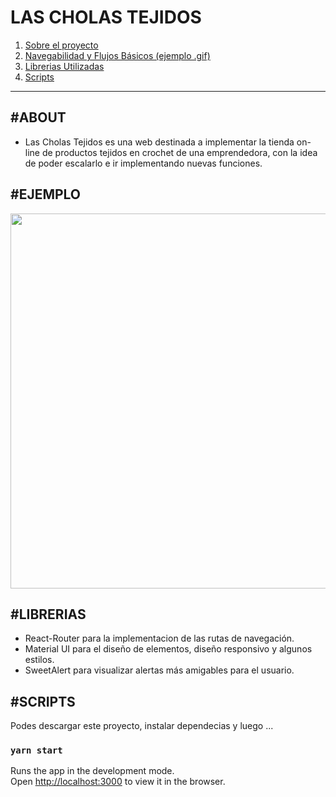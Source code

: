 # LAS CHOLAS TEJIDOS

1. [Sobre el proyecto](#ABOUT)
2. [Navegabilidad y Flujos Básicos (ejemplo .gif)](#EJEMPLO)
3. [Librerias Utilizadas](#LIBRERIAS)
4. [Scripts](#SCRIPTS)
---

## <a>#ABOUT</a>

- Las Cholas Tejidos es una web destinada a implementar la tienda on-line de productos tejidos en crochet de una emprendedora, con la idea de poder escalarlo e ir implementando nuevas funciones.

## <a>#EJEMPLO</a> 

<img src="https://github.com/mmiguez77/proyecto_final_coder_reactjs/blob/main/PF_React.gif" width="1000" height="600" />


## <a>#LIBRERIAS</a>

- React-Router para la implementacion de las rutas de navegación.
- Material UI para el diseño de elementos, diseño responsivo y algunos estilos.
- SweetAlert para visualizar alertas más amigables para el usuario.

## <a>#SCRIPTS</a> 

Podes descargar este proyecto, instalar dependecias y luego ...
### `yarn start`

Runs the app in the development mode.\
Open [http://localhost:3000](http://localhost:3000) to view it in the browser.

